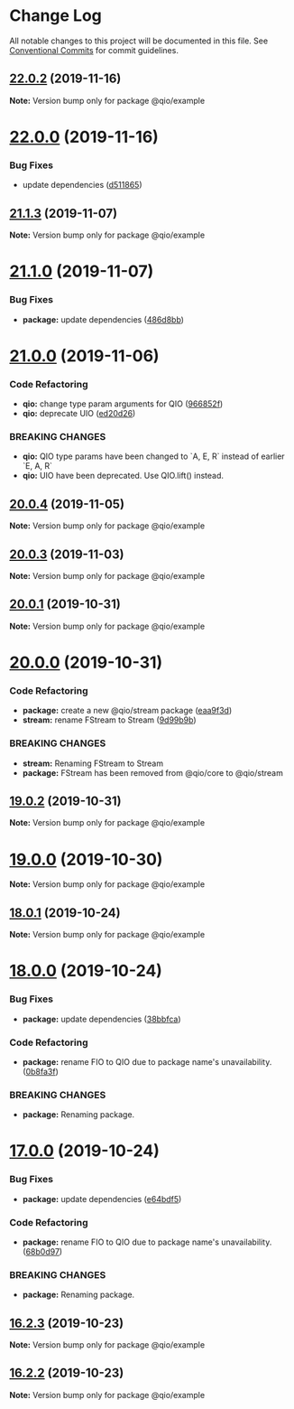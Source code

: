 # Change Log

All notable changes to this project will be documented in this file.
See [Conventional Commits](https://conventionalcommits.org) for commit guidelines.

## [22.0.2](https://github.com/tusharmath/qio/compare/v22.0.1...v22.0.2) (2019-11-16)

**Note:** Version bump only for package @qio/example





# [22.0.0](https://github.com/tusharmath/qio/compare/v21.2.1...v22.0.0) (2019-11-16)

### Bug Fixes

- update dependencies ([d511865](https://github.com/tusharmath/qio/commit/d511865178030c6fc09cef9f164d7d215bccb91c))

## [21.1.3](https://github.com/tusharmath/qio/compare/v21.1.2...v21.1.3) (2019-11-07)

**Note:** Version bump only for package @qio/example

# [21.1.0](https://github.com/tusharmath/qio/compare/v21.0.2...v21.1.0) (2019-11-07)

### Bug Fixes

- **package:** update dependencies ([486d8bb](https://github.com/tusharmath/qio/commit/486d8bb864e14ea9d9150ac5da5d79e0ed334600))

# [21.0.0](https://github.com/tusharmath/qio/compare/v20.0.6...v21.0.0) (2019-11-06)

### Code Refactoring

- **qio:** change type param arguments for QIO ([966852f](https://github.com/tusharmath/qio/commit/966852fbe0bdc59a5cc4bb34c8b47cc56a197d01))
- **qio:** deprecate UIO ([ed20d26](https://github.com/tusharmath/qio/commit/ed20d269d0bcc6dca839b05c8f468b76d4919fe1))

### BREAKING CHANGES

- **qio:** QIO type params have been changed to \`A, E, R\` instead of earlier \`E, A, R\`
- **qio:** UIO have been deprecated. Use QIO.lift() instead.

## [20.0.4](https://github.com/tusharmath/qio/compare/v20.0.3...v20.0.4) (2019-11-05)

**Note:** Version bump only for package @qio/example

## [20.0.3](https://github.com/tusharmath/qio/compare/v20.0.2...v20.0.3) (2019-11-03)

**Note:** Version bump only for package @qio/example

## [20.0.1](https://github.com/tusharmath/qio/compare/v20.0.0...v20.0.1) (2019-10-31)

**Note:** Version bump only for package @qio/example

# [20.0.0](https://github.com/tusharmath/qio/compare/v19.0.2...v20.0.0) (2019-10-31)

### Code Refactoring

- **package:** create a new @qio/stream package ([eaa9f3d](https://github.com/tusharmath/qio/commit/eaa9f3d55db1176884c93da1ab3d1ec586ec0db9))
- **stream:** rename FStream to Stream ([9d99b9b](https://github.com/tusharmath/qio/commit/9d99b9b31a367e5ed0f1f141f5d9324bdb7c5199))

### BREAKING CHANGES

- **stream:** Renaming FStream to Stream
- **package:** FStream has been removed from @qio/core to @qio/stream

## [19.0.2](https://github.com/tusharmath/qio/compare/v19.0.1...v19.0.2) (2019-10-31)

**Note:** Version bump only for package @qio/example

# [19.0.0](https://github.com/tusharmath/qio/compare/v18.0.7...v19.0.0) (2019-10-30)

**Note:** Version bump only for package @qio/example

## [18.0.1](https://github.com/tusharmath/qio/compare/v18.0.0...v18.0.1) (2019-10-24)

**Note:** Version bump only for package @qio/example

# [18.0.0](https://github.com/tusharmath/qio/compare/v16.2.3...v18.0.0) (2019-10-24)

### Bug Fixes

- **package:** update dependencies ([38bbfca](https://github.com/tusharmath/qio/commit/38bbfca0e57aebbd384cbf7e0b64469e5d927f34))

### Code Refactoring

- **package:** rename FIO to QIO due to package name's unavailability. ([0b8fa3f](https://github.com/tusharmath/qio/commit/0b8fa3fbb7b9aea52bedaf6571f70f3d5b16032f))

### BREAKING CHANGES

- **package:** Renaming package.

# [17.0.0](https://github.com/tusharmath/qio/compare/v16.2.3...v17.0.0) (2019-10-24)

### Bug Fixes

- **package:** update dependencies ([e64bdf5](https://github.com/tusharmath/qio/commit/e64bdf541c84d1206fe4c2784affd76d11b02aaa))

### Code Refactoring

- **package:** rename FIO to QIO due to package name's unavailability. ([68b0d97](https://github.com/tusharmath/qio/commit/68b0d97ebaa4b019f6929d975fc8b5b810a58e7e))

### BREAKING CHANGES

- **package:** Renaming package.

## [16.2.3](https://github.com/tusharmath/qio/compare/v16.2.2...v16.2.3) (2019-10-23)

**Note:** Version bump only for package @qio/example

## [16.2.2](https://github.com/tusharmath/qio/compare/v16.2.1...v16.2.2) (2019-10-23)

**Note:** Version bump only for package @qio/example
